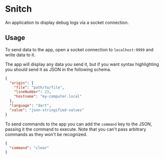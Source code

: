 # Snitch

An application to display debug logs via a socket connection.

## Usage

To send data to the app, open a socket connection to `localhost:9999` and write data to it.

The app will display any data you send it, but if you want syntax highlighting you should send it as JSON in the following schema.

```json
{
  "origin": {
    "file": "path/to/file",
    "lineNumber": 23,
    "hostname": "my-computer.local"
  },
  "language": "dart",
  "value": "json-stringified-values"
}
```

To send commands to the app you can add the `command` key to the JSON, passing it the command to execute. Note that you can't pass arbitrary commands as they won't be recognized.

```json
{
  "command": "clear"
}
```